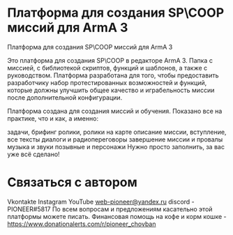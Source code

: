 # Платформа для создания SP\COOP миссий для ArmA 3
Платформа для создания SP\COOP миссий для ArmA 3

Это платформа для создания SP\COOP в редакторе ArmA 3. Папка с миссией, с библиотекой скриптов, функций и шаблонов, а также с руководством. Платформа разработана для того, чтобы предоставить разработчику набор протестированных возможностей и функций, которые должны улучшить общее качество и играбельность миссии после дополнительной конфигурации.

Платформа создана для создания миссий и обучения. Показано все на практике, что и как, а именно: 

задачи, брифинг
ролики, ролики на карте
описание миссии, вступление, все тексты
диалоги и радиопереговоры
завершение миссии и провалы
музыка и звуки
позывные и персонажи
Нужно просто заполнить, за вас уже всё сделано!


# Связаться с автором
Vkontakte
Instagram
YouTube
web-pioneer@yandex.ru
discord - PIONEER#5817 
По всем вопросам и предложениям касательно этой платформы можете писать. 
Финансовая помощь на кофе и корм кошке - https://www.donationalerts.com/r/pioneer_chovban
